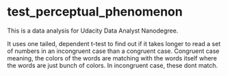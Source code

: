 # test_perceptual_phenomenon
This is a data analysis for Udacity Data Analyst Nanodegree.

It uses one tailed, dependent t-test to find out if it takes longer to read a set of numbers in an incongruent case than a congruent case. Congruent case meaning, the colors of the words are matching with the words itself where the words are just bunch of colors. In incongruent case, these dont match.
